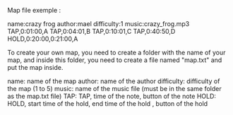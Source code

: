 Map file exemple : 

name:crazy frog
author:mael
difficulty:1
music:crazy_frog.mp3
TAP,0:01:00,A
TAP,0:04:01,B
TAP,0:10:01,C
TAP,0:40:50,D
HOLD,0:20:00,0:21:00,A


To create your own map, you need to create a folder with the name of your map, and inside this folder, you need to create a file named "map.txt" and put the map inside.

name: name of the map
author: name of the author
difficulty: difficulty of the map (1 to 5)
music: name of the music file (must be in the same folder as the map.txt file)
TAP: TAP, time of the note, button of the note
HOLD: HOLD, start time of the hold, end time of the hold , button of the hold
